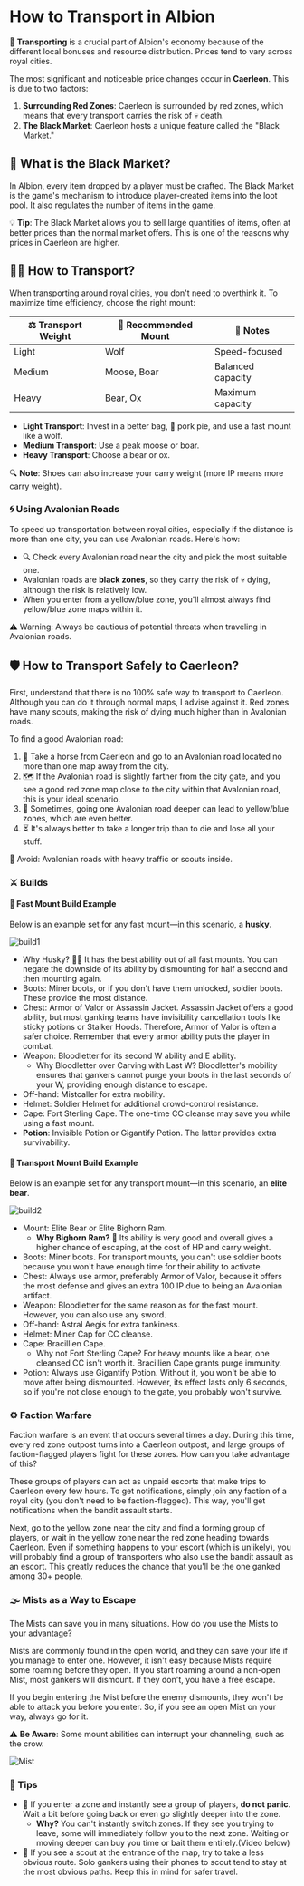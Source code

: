 
# How to Transport in Albion

🚚 **Transporting** is a crucial part of Albion's economy because of the different local bonuses and resource distribution. Prices tend to vary across royal cities.

The most significant and noticeable price changes occur in **Caerleon**. This is due to two factors:

1. **Surrounding Red Zones**: Caerleon is surrounded by red zones, which means that every transport carries the risk of 💀 death.
2. **The Black Market**: Caerleon hosts a unique feature called the "Black Market."



## 🛒 What is the Black Market?

In Albion, every item dropped by a player must be crafted. The Black Market is the game's mechanism to introduce player-created items into the loot pool. It also regulates the number of items in the game. 

💡 **Tip**: The Black Market allows you to sell large quantities of items, often at better prices than the normal market offers. This is one of the reasons why prices in Caerleon are higher.



## 🚴‍♂️ How to Transport?

When transporting around royal cities, you don't need to overthink it. To maximize time efficiency, choose the right mount:

| ⚖️ **Transport Weight** | 🐾 **Recommended Mount**   | 💬 **Notes**          |
|------------------|---------------------|----------------------|
| Light            | Wolf               | Speed-focused        |
| Medium           | Moose, Boar        | Balanced capacity    |
| Heavy            | Bear, Ox           | Maximum capacity     |

- **Light Transport**: Invest in a better bag, 🥧 pork pie, and use a fast mount like a wolf.
- **Medium Transport**: Use a peak moose or boar.
- **Heavy Transport**: Choose a bear or ox.

🔍 **Note**: Shoes can also increase your carry weight (more IP means more carry weight). 



### 🌀 Using Avalonian Roads

To speed up transportation between royal cities, especially if the distance is more than one city, you can use Avalonian roads. Here's how:

- 🔍 Check every Avalonian road near the city and pick the most suitable one.
- Avalonian roads are **black zones**, so they carry the risk of 💀 dying, although the risk is relatively low.
- When you enter from a yellow/blue zone, you'll almost always find yellow/blue zone maps within it.

⚠️ Warning: Always be cautious of potential threats when traveling in Avalonian roads.



## 🛡️ How to Transport Safely to Caerleon?

First, understand that there is no 100% safe way to transport to Caerleon. Although you can do it through normal maps, I advise against it. Red zones have many scouts, making the risk of dying much higher than in Avalonian roads.

To find a good Avalonian road:

1. 🐴 Take a horse from Caerleon and go to an Avalonian road located no more than one map away from the city.
2. 🗺️ If the Avalonian road is slightly farther from the city gate, and you see a good red zone map close to the city within that Avalonian road, this is your ideal scenario.
3. 🌟 Sometimes, going one Avalonian road deeper can lead to yellow/blue zones, which are even better.
4. ⏳ It's always better to take a longer trip than to die and lose all your stuff.

🚫 Avoid: Avalonian roads with heavy traffic or scouts inside.



### ⚔️ Builds

#### 🚀 Fast Mount Build Example

Below is an example set for any fast mount—in this scenario, a **husky**. 

![build1](https://raw.githubusercontent.com/OSTIIIhg/AlbionFreeMarketTutorials/refs/heads/main/tutorials/Transporting%20Guide/Screenshot%202024-12-30%20205523.png)

- Why Husky? 🐕‍🦺 It has the best ability out of all fast mounts. You can negate the downside of its ability by dismounting for half a second and then mounting again.
- Boots: Miner boots, or if you don't have them unlocked, soldier boots. These provide the most distance.
- Chest: Armor of Valor or Assassin Jacket. Assassin Jacket offers a good ability, but most ganking teams have invisibility cancellation tools like sticky potions or Stalker Hoods. Therefore, Armor of Valor is often a safer choice. Remember that every armor ability puts the player in combat.
- Weapon: Bloodletter for its second W ability and E ability. 
  - Why Bloodletter over Carving with Last W? Bloodletter's mobility ensures that gankers cannot purge your boots in the last seconds of your W, providing enough distance to escape.
- Off-hand: Mistcaller for extra mobility.
- Helmet: Soldier Helmet for additional crowd-control resistance.
- Cape: Fort Sterling Cape. The one-time CC cleanse may save you while using a fast mount.
- **Potion**: Invisible Potion or Gigantify Potion. The latter provides extra survivability.

#### 🐻 Transport Mount Build Example

Below is an example set for any transport mount—in this scenario, an **elite bear**.

![build2](https://raw.githubusercontent.com/OSTIIIhg/AlbionFreeMarketTutorials/refs/heads/main/tutorials/Transporting%20Guide/Screenshot%202024-12-30%20203700.png)

- Mount: Elite Bear or Elite Bighorn Ram.
  - **Why Bighorn Ram?** 🐏 Its ability is very good and overall gives a higher chance of escaping, at the cost of HP and carry weight.
- Boots: Miner boots. For transport mounts, you can't use soldier boots because you won't have enough time for their ability to activate.
- Chest: Always use armor, preferably Armor of Valor, because it offers the most defense and gives an extra 100 IP due to being an Avalonian artifact.
- Weapon: Bloodletter for the same reason as for the fast mount. However, you can also use any sword.
- Off-hand: Astral Aegis for extra tankiness.
- Helmet: Miner Cap for CC cleanse.
- Cape: Bracillien Cape.
  - Why not Fort Sterling Cape? For heavy mounts like a bear, one cleansed CC isn't worth it. Bracillien Cape grants purge immunity.
- Potion: Always use Gigantify Potion. Without it, you won't be able to move after being dismounted. However, its effect lasts only 6 seconds, so if you're not close enough to the gate, you probably won't survive.



### ⚙️ Faction Warfare

Faction warfare is an event that occurs several times a day. During this time, every red zone outpost turns into a Caerleon outpost, and large groups of faction-flagged players fight for these zones. How can you take advantage of this?

These groups of players can act as unpaid escorts that make trips to Caerleon every few hours. To get notifications, simply join any faction of a royal city (you don't need to be faction-flagged). This way, you'll get notifications when the bandit assault starts.

Next, go to the yellow zone near the city and find a forming group of players, or wait in the yellow zone near the red zone heading towards Caerleon. Even if something happens to your escort (which is unlikely), you will probably find a group of transporters who also use the bandit assault as an escort. This greatly reduces the chance that you'll be the one ganked among 30+ people.



### 🌫️ Mists as a Way to Escape

The Mists can save you in many situations. How do you use the Mists to your advantage?

Mists are commonly found in the open world, and they can save your life if you manage to enter one. However, it isn't easy because Mists require some roaming before they open. If you start roaming around a non-open Mist, most gankers will dismount. If they don't, you have a free escape. 

If you begin entering the Mist before the enemy dismounts, they won't be able to attack you before you enter. So, if you see an open Mist on your way, always go for it. 

⚠️ **Be Aware**: Some mount abilities can interrupt your channeling, such as the crow. 

![Mist](https://raw.githubusercontent.com/OSTIIIhg/AlbionFreeMarketTutorials/refs/heads/main/tutorials/Transporting%20Guide/300px-Wisp_solo.gif)



### 🧠 Tips

- 🚨 If you enter a zone and instantly see a group of players, **do not panic**. Wait a bit before going back or even go slightly deeper into the zone. 
  - **Why?** You can't instantly switch zones. If they see you trying to leave, some will immediately follow you to the next zone. Waiting or moving deeper can buy you time or bait them entirely.(Video below)
- 🔀 If you see a scout at the entrance of the map, try to take a less obvious route. Solo gankers using their phones to scout tend to stay at the most obvious paths. Keep this in mind for safer travel.
